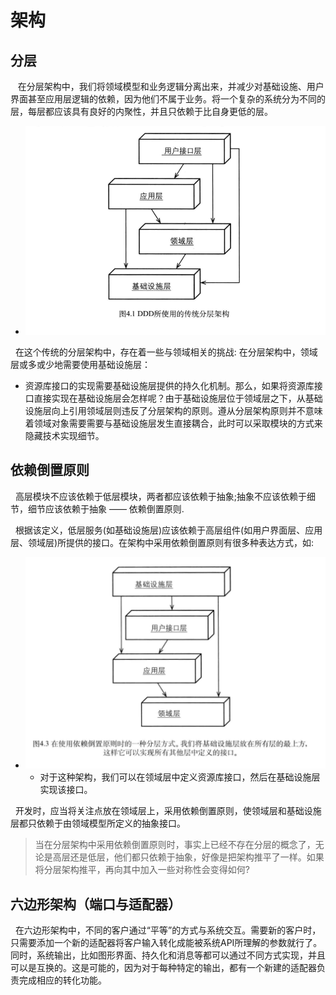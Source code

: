 # 架构
## 分层
&nbsp;&nbsp; 在分层架构中，我们将领域模型和业务逻辑分离出来，并减少对基础设施、用户界面甚至应用层逻辑的依赖，因为他们不属于业务。将一个复杂的系统分为不同的层，每层都应该具有良好的内聚性，并且只依赖于比自身更低的层。
- <img src="../pics/2023-09-17_14-42-传统DDD-jiagou.png" style="width:500px;"/>

&nbsp;&nbsp;在这个传统的分层架构中，存在着一些与领域相关的挑战: 在分层架构中，领域层或多或少地需要使用基础设施层：
+ 资源库接口的实现需要基础设施层提供的持久化机制。那么，如果将资源库接口直接实现在基础设施层会怎样呢？由于基础设施层位于领域层之下，从基础设施层向上引用领域层则违反了分层架构的原则。遵从分层架构原则并不意味着领域对象需要需要与基础设施层发生直接耦合，此时可以采取模块的方式来隐藏技术实现细节。

## 依赖倒置原则
&nbsp;&nbsp;高层模块不应该依赖于低层模块，两者都应该依赖于抽象;抽象不应该依赖于细节，细节应该依赖于抽象 —— 依赖倒置原则.

&nbsp;&nbsp;根据该定义，低层服务(如基础设施层)应该依赖于高层组件(如用户界面层、应用层、领域层)所提供的接口。在架构中采用依赖倒置原则有很多种表达方式，如: 
- <img src="./../pics/2023-09-18_08-06-DDD-DIP_001.png" style="width:500px;"/>
  
  - 对于这种架构，我们可以在领域层中定义资源库接口，然后在基础设施层实现该接口。

&nbsp;&nbsp;开发时，应当将关注点放在领域层上，采用依赖倒置原则，使领域层和基础设施层都只依赖于由领域模型所定义的抽象接口。
> 当在分层架构中采用依赖倒置原则时，事实上已经不存在分层的概念了，无论是高层还是低层，他们都只依赖于抽象，好像是把架构推平了一样。如果将分层架构推平，再向其中加入一些对称性会变得如何?

##  六边形架构（端口与适配器）
&nbsp;&nbsp;在六边形架构中，不同的客户通过“平等”的方式与系统交互。需要新的客户时，只需要添加一个新的适配器将客户输入转化成能被系统API所理解的参数就行了。同时，系统输出，比如图形界面、持久化和消息等都可以通过不同方式实现，并且可以是互换的。这是可能的，因为对于每种特定的输出，都有一个新建的适配器负责完成相应的转化功能。
